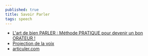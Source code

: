 ```yaml
---
published: true
title: Savoir Parler
tags: speech
---
```

- [L'art de bien PARLER : Méthode PRATIQUE pour devenir un bon ORATEUR !](https://www.youtube.com/watch?v=wkOk1wdTdrQ)
- [Projection de la voix](https://www.theatreevangelique.com/projection-de-la-voix/)
- [articuler.com](http://www.articuler.com/)
